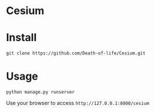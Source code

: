 # Cesium

# Install
```
git clone https://github.com/Death-of-life/Cesium.git
```

# Usage

```
python manage.py runserver
```

Use your browser to access `http://127.0.0.1:8000/cesium`

